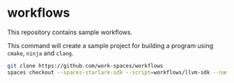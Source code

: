 # workflows

This repository contains sample workflows.

This command will create a sample project for building a program using
`cmake`, `ninja` and `clang`.

```sh
git clone https://github.com/work-spaces/workflows
spaces checkout --spaces-starlark-sdk --script=workflows/llvm-sdk --name=llvm-build-test
```
